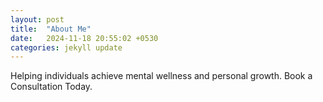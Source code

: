 ```yaml
---
layout: post
title:  "About Me"
date:   2024-11-18 20:55:02 +0530
categories: jekyll update
---
```


Helping individuals achieve mental wellness and personal growth. Book a Consultation Today.
